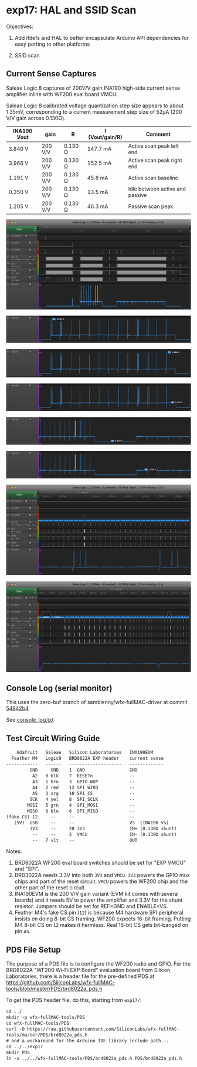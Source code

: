 # exp17: HAL and SSID Scan

Objectives:

1. Add ifdefs and HAL to better encapsulate Arduino API dependencies for easy
   porting to other platforms

2. SSID scan

## Current Sense Captures

Saleae Logic 8 captures of 200V/V gain INA190 high-side current sense amplifier
inline with WF200 eval board VMCU.

Saleae Logic 8 calibrated voltage quantization step size appears to about
1.35mV, corresponding to a current measurement step size of 52µA (200 V/V gain
across 0.130Ω).

| INA190 Vout | gain    | R       | I (Vout/gain/R) | Comment                             |
|-------------|---------|---------|-----------------|-------------------------------------|
| 3.840 V     | 200 V/V | 0.130 Ω | 147.7 mA        | Active scan peak left end           |
| 3.966 V     | 200 V/V | 0.130 Ω | 152.5 mA        | Active scan peak right end          |
| 1.191 V     | 200 V/V | 0.130 Ω |  45.8 mA        | Active scan baseline                |
| 0.350 V     | 200 V/V | 0.130 Ω |  13.5 mA        | Idle between active and passive     |
| 1.205 V     | 200 V/V | 0.130 Ω |  46.3 mA        | Passive scan peak                   |

![cap_ssid_scans_wide](cap_ssid_scans_wide.png)

![cap_active_scan_3840mV](cap_active_scan_3840mV.png)

![cap_active_scan_3966mV](cap_active_scan_3966mV.png)

![cap_active_scan_1191mV](cap_active_scan_1191mV.png)

![cap_between_scans_350mV](cap_between_scans_350mV.png)

![cap_passive_scan_1205mV](cap_passive_scan_1205mV.png)

![cap_active_scan_closeup](cap_active_scan_closeup.png)

![cap_passive_scan_closeup](cap_passive_scan_closeup.png)


## Console Log (serial monitor)

This uses the zero-buf branch of samblenny/wfx-fullMAC-driver at commit
[54842b4](https://github.com/samblenny/wfx-fullMAC-driver/commit/54842b4931d10a7119db337ba30ed2ff5dd6d959)

See [console_log.txt](console_log.txt)


## Test Circuit Wiring Guide

```
    Adafruit   Saleae   Silicon Laboratories   INA190EVM
  Feather M4   Logic8   BRD8022A EXP header    current sense
------------   ------   --------------------   -------------
         GND     GND    1  GND                 GND
          A2   0 blk    7  RESETn              --
          A3   1 brn    3  GPIO_WUP            --
          A4   2 red    12 SPI_WIRQ            --
          A5   3 org    10 SPI_CS              --
         SCK   4 yel    8  SPI_SCLK            --
        MOSI   5 grn    4  SPI_MOSI            --
        MISO   6 blu    6  SPI_MISO            --
(fake CS) 12     --     --                     --
   (5V)  USB     --     --                     VS  (INA190 Vs)
         3V3     --     20 3V3                 IN+ (0.130Ω shunt)
          --     --     2  VMCU                IN- (0.130Ω shunt)
          --   7 vlt    --                     OUT
```

Notes:
1. BRD8022A WF200 eval board switches should be set for "EXP VMCU" and "SPI".
2. BRD3022A needs 3.3V into both `3V3` and `VMCU`. `3V3` powers the GPIO mux
   chips and part of the reset circuit. `VMCU` powers the WF200 chip and the
   other part of the reset circuit.
3. INA190EVM is the 200 V/V gain variant (EVM kit comes with several boards) and
   it needs 5V to power the amplifier and 3.3V for the shunt resistor. Jumpers
   should be set for REF=GND and ENABLE=VS.
4. Feather M4's fake CS pin (`12`) is because M4 hardware SPI peripheral insists
   on doing 8-bit CS framing. WF200 expects 16-bit framing. Putting M4 8-bit CS
   on `12` makes it harmless. Real 16-bit CS gets bit-banged on pin `A5`.


## PDS File Setup

The purpose of a PDS file is to configure the WF200 radio and GPIO. For the
BRD8022A "WF200 Wi-Fi EXP Board" evaluation board from Silicon Laboratories,
there is a header file for the pre-defined PDS at
https://github.com/SiliconLabs/wfx-fullMAC-tools/blob/master/PDS/brd8022a_pds.h

To get the PDS header file, do this, starting from `exp17/`:
```
cd ../
mkdir -p wfx-fullMAC-tools/PDS
cd wfx-fullMAC-tools/PDS
curl -O https://raw.githubusercontent.com/SiliconLabs/wfx-fullMAC-tools/master/PDS/brd8022a_pds.h
# and a workaround for the Arduino IDE library include path...
cd ../../exp17
mkdir PDS
ln -s ../../wfx-fullMAC-tools/PDS/brd8022a_pds.h PDS/brd8022a_pds.h
```
